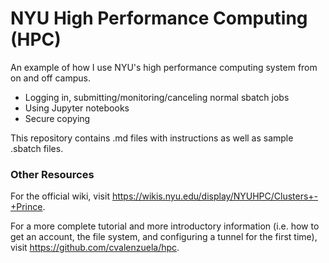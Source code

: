 # NYU High Performance Computing (HPC)

An example of how I use NYU's high performance computing system from on and off campus.
- Logging in, submitting/monitoring/canceling normal sbatch jobs  
- Using Jupyter notebooks  
- Secure copying  

This repository contains .md files with instructions as well as sample .sbatch files.

### Other Resources

For the official wiki, visit https://wikis.nyu.edu/display/NYUHPC/Clusters+-+Prince.

For a more complete tutorial and more introductory information (i.e. how to get an account, the file system, and configuring a tunnel for the first time), visit https://github.com/cvalenzuela/hpc.
